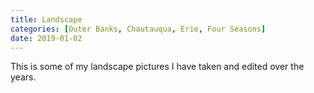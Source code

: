 ```yaml
---
title: Landscape
categories: [Outer Banks, Chautauqua, Erie, Four Seasons]
date: 2019-01-02
---
```


This is some of my landscape pictures I have taken and edited over the years. 

